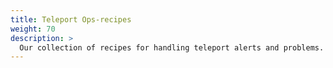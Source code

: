 ```yaml
---
title: Teleport Ops-recipes
weight: 70
description: >
  Our collection of recipes for handling teleport alerts and problems.
---
```

